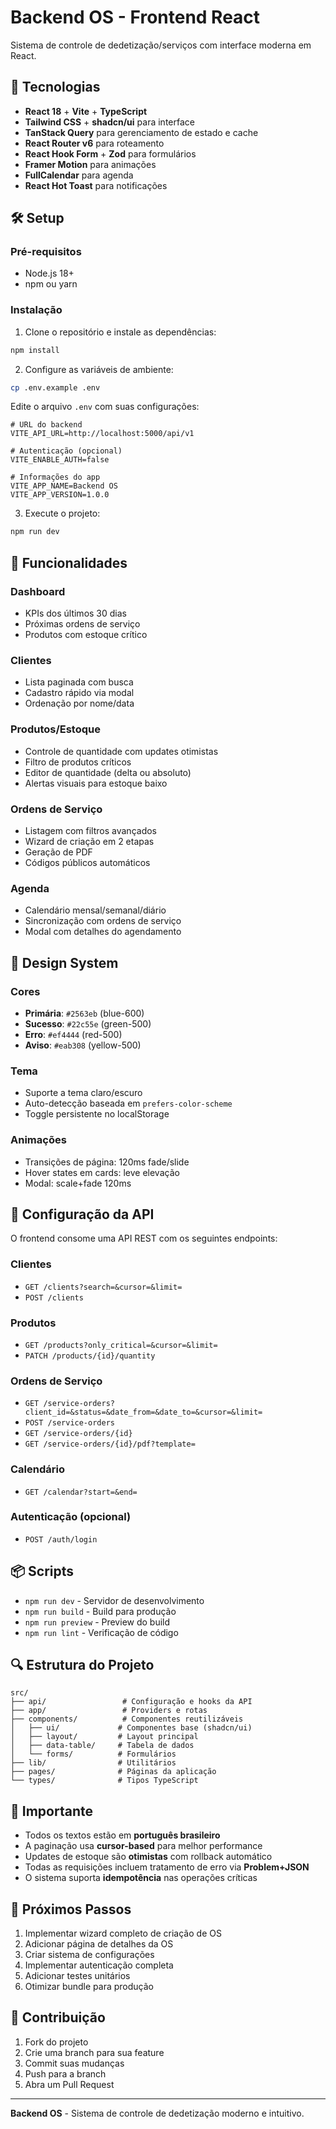 # Backend OS - Frontend React

Sistema de controle de dedetização/serviços com interface moderna em React.

## 🚀 Tecnologias

- **React 18** + **Vite** + **TypeScript**
- **Tailwind CSS** + **shadcn/ui** para interface
- **TanStack Query** para gerenciamento de estado e cache
- **React Router v6** para roteamento
- **React Hook Form** + **Zod** para formulários
- **Framer Motion** para animações
- **FullCalendar** para agenda
- **React Hot Toast** para notificações

## 🛠️ Setup

### Pré-requisitos

- Node.js 18+
- npm ou yarn

### Instalação

1. Clone o repositório e instale as dependências:

```bash
npm install
```

2. Configure as variáveis de ambiente:

```bash
cp .env.example .env
```

Edite o arquivo `.env` com suas configurações:

```env
# URL do backend
VITE_API_URL=http://localhost:5000/api/v1

# Autenticação (opcional)
VITE_ENABLE_AUTH=false

# Informações do app
VITE_APP_NAME=Backend OS
VITE_APP_VERSION=1.0.0
```

3. Execute o projeto:

```bash
npm run dev
```

## 📱 Funcionalidades

### Dashboard
- KPIs dos últimos 30 dias
- Próximas ordens de serviço
- Produtos com estoque crítico

### Clientes
- Lista paginada com busca
- Cadastro rápido via modal
- Ordenação por nome/data

### Produtos/Estoque
- Controle de quantidade com updates otimistas
- Filtro de produtos críticos
- Editor de quantidade (delta ou absoluto)
- Alertas visuais para estoque baixo

### Ordens de Serviço
- Listagem com filtros avançados
- Wizard de criação em 2 etapas
- Geração de PDF
- Códigos públicos automáticos

### Agenda
- Calendário mensal/semanal/diário
- Sincronização com ordens de serviço
- Modal com detalhes do agendamento

## 🎨 Design System

### Cores
- **Primária**: `#2563eb` (blue-600)
- **Sucesso**: `#22c55e` (green-500)
- **Erro**: `#ef4444` (red-500)
- **Aviso**: `#eab308` (yellow-500)

### Tema
- Suporte a tema claro/escuro
- Auto-detecção baseada em `prefers-color-scheme`
- Toggle persistente no localStorage

### Animações
- Transições de página: 120ms fade/slide
- Hover states em cards: leve elevação
- Modal: scale+fade 120ms

## 🔧 Configuração da API

O frontend consome uma API REST com os seguintes endpoints:

### Clientes
- `GET /clients?search=&cursor=&limit=`
- `POST /clients`

### Produtos
- `GET /products?only_critical=&cursor=&limit=`
- `PATCH /products/{id}/quantity`

### Ordens de Serviço
- `GET /service-orders?client_id=&status=&date_from=&date_to=&cursor=&limit=`
- `POST /service-orders`
- `GET /service-orders/{id}`
- `GET /service-orders/{id}/pdf?template=`

### Calendário
- `GET /calendar?start=&end=`

### Autenticação (opcional)
- `POST /auth/login`

## 📦 Scripts

- `npm run dev` - Servidor de desenvolvimento
- `npm run build` - Build para produção
- `npm run preview` - Preview do build
- `npm run lint` - Verificação de código

## 🔍 Estrutura do Projeto

```
src/
├── api/                 # Configuração e hooks da API
├── app/                 # Providers e rotas
├── components/          # Componentes reutilizáveis
│   ├── ui/             # Componentes base (shadcn/ui)
│   ├── layout/         # Layout principal
│   ├── data-table/     # Tabela de dados
│   └── forms/          # Formulários
├── lib/                # Utilitários
├── pages/              # Páginas da aplicação
└── types/              # Tipos TypeScript
```

## 🚨 Importante

- Todos os textos estão em **português brasileiro**
- A paginação usa **cursor-based** para melhor performance
- Updates de estoque são **otimistas** com rollback automático
- Todas as requisições incluem tratamento de erro via **Problem+JSON**
- O sistema suporta **idempotência** nas operações críticas

## 📝 Próximos Passos

1. Implementar wizard completo de criação de OS
2. Adicionar página de detalhes da OS
3. Criar sistema de configurações
4. Implementar autenticação completa
5. Adicionar testes unitários
6. Otimizar bundle para produção

## 🤝 Contribuição

1. Fork do projeto
2. Crie uma branch para sua feature
3. Commit suas mudanças
4. Push para a branch
5. Abra um Pull Request

---

**Backend OS** - Sistema de controle de dedetização moderno e intuitivo.